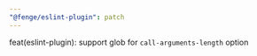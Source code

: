 ```yaml
---
"@fenge/eslint-plugin": patch
---
```


feat(eslint-plugin): support glob for `call-arguments-length` option
